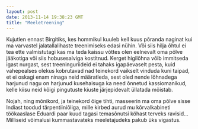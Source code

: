 ```yaml
---
layout: post
date: 2013-11-14 19:38:23 GMT
title: "Meeletreening"
---
```

Kujutlen ennast Birgitiks, kes hommikul kuuleb kell kuus põranda naginat kui ma varvastel jalatallalihaste treenimiseks edasi nühin. Või siis hilja õhtul ei tea ette valmistutagi kas ma teda kaissu võttes olen eelnevalt oma põlve jääkotiga või siis hobusesalviga kostitnud.
Kerget higilõhna võib immitseda igast nurgast, sest treeninguriideid ei tahaks igapäevaselt pesta, kuid vahepealses olekus kobrutavad nad teinekord vaikselt vinduda kuni taipad, et ei oskagi enam ninaga neid määratleda, sest oled nende lõhnadega harjunud nagu on harjunud kusehaisuga ka need õnnetud kassiomanikud, kelle kiisu neid kõigi pingutuste kiuste järjepidevalt üllatada mõistab.

Nojah, ning mõnikord, ja teinekord õige tihti, masseerin ma oma põlve sisse Indiast toodud tärpentiiniõliga, mille kirbed aurud mu kõrvalkabineti töökaaslase Eduardi paar kuud tagasi temasõnutsi köhast terveks ravisid... Milliseid võimalusi kummastavateks meeletajudeks pakub üks vigastus.